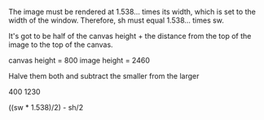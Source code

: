 The image must be rendered at 1.538... times its width, which is set to the width of the window. Therefore, sh must equal 1.538... times sw.

It's got to be half of the canvas height + the distance from the top of the image to the top of the canvas.

canvas height = 800
image height = 2460

Halve them both and subtract the smaller from the larger

400
1230

((sw * 1.538)/2) - sh/2

